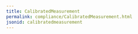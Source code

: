 ```yaml
---
title: CalibratedMeasurement
permalink: compliance/CalibratedMeasurement.html
jsonid: calibratedmeasurement
---
```

